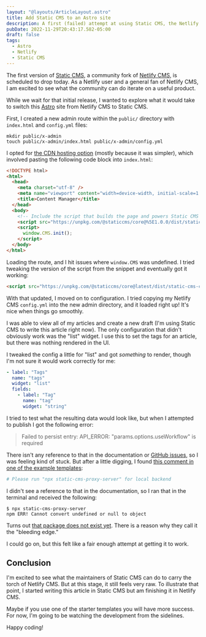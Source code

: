 ```yaml
---
layout: "@layouts/ArticleLayout.astro"
title: Add Static CMS to an Astro site
description: A first (failed) attempt at using Static CMS, the Netlify CMS successor
pubDate: 2022-11-29T20:43:17.582-05:00
draft: false
tags:
  - Astro
  - Netlify
  - Static CMS
---
```

The first version of [Static CMS](https://staticjscms.netlify.app), a community fork of [Netlify CMS](https://netlifycms.org), is scheduled to drop today. As a Netlify user and a general fan of Netlify CMS, I am excited to see what the community can do iterate on a useful product.

While we wait for that initial release, I wanted to explore what it would take to switch this [Astro](https://astro.build) site from Netlify CMS to Static CMS.

First, I created a new admin route within the `public/` directory with `index.html` and `config.yml` files:

```shell
mkdir public/x-admin
touch public/x-admin/index.html public/x-admin/config.yml
```

I opted for [the CDN hosting option](https://staticjscms.netlify.app/docs/add-to-your-site-cdn) (mostly because it was simpler), which involved pasting the following code block into `index.html`:

```html
<!DOCTYPE html>
<html>
  <head>
    <meta charset="utf-8" />
    <meta name="viewport" content="width=device-width, initial-scale=1.0" />
    <title>Content Manager</title>
  </head>
  <body>
    <!-- Include the script that builds the page and powers Static CMS -->
    <script src="https://unpkg.com/@staticcms/core@%5E1.0.0/dist/static-cms-core.js"></script>
    <script>
      window.CMS.init();
    </script>
  </body>
</html>
```

Loading the route, and I hit issues where `window.CMS` was undefined. I tried tweaking the version of the script from the snippet and eventually got it working:

```html
<script src="https://unpkg.com/@staticcms/core@latest/dist/static-cms-core.js"></script>
```

With that updated, I moved on to configuration. I tried copying my Netlify CMS `config.yml` into the new admin directory, and it loaded right up! It's nice when things go smoothly.

I was able to view all of my articles and create a new draft (I'm using Static CMS to write this article right now). The only configuration that didn't obviously work was the "list" widget. I use this to set the tags for an article, but there was nothing rendered in the UI.

I tweaked the config a little for "list" and got _something_ to render, though I'm not sure it would work correctly for me:

```yaml
- label: "Tags"
  name: "tags"
  widget: "list"
  fields:
    - label: "Tag"
      name: "tag"
      widget: "string"
```

I tried to test what the resulting data would look like, but when I attempted to publish I got the following error:

> Failed to persist entry: API_ERROR: "params.options.useWorkflow" is required

There isn't any reference to that in the documentation or [GitHub issues](https://github.com/StaticJsCMS/static-cms/issues?q=is%3Aissue+params.options.useWorkflow+), so I was feeling kind of stuck. But after a little digging, I found [this comment in one of the example templates](https://github.com/StaticJsCMS/static-cms-eleventy-netlify-template/blob/main/src/admin/config.yml#L11):

```yaml
# Please run "npx static-cms-proxy-server" for local backend
```

I didn't see a reference to that in the documentation, so I ran that in the terminal and received the following:

```shell
$ npx static-cms-proxy-server
npm ERR! Cannot convert undefined or null to object
```

Turns out [that package does not exist yet](https://www.npmjs.com/package/static-cms-proxy-server). There is a reason why they call it the "bleeding edge."

I could go on, but this felt like a fair enough attempt at getting it to work.

## Conclusion

I'm excited to see what the maintainers of Static CMS can do to carry the torch of Netlify CMS. But at this stage, it still feels very raw. To illustrate that point, I started writing this article in Static CMS but am finishing it in Netlify CMS.

Maybe if you use one of the starter templates you will have more success. For now, I'm going to be watching the development from the sidelines.

Happy coding!
